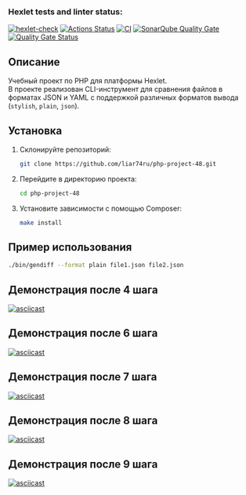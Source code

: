 ### Hexlet tests and linter status:
[![hexlet-check](https://github.com/liar74ru/php-project-48/actions/workflows/hexlet-check.yml/badge.svg)](https://github.com/liar74ru/php-project-48/actions/workflows/hexlet-check.yml)
[![Actions Status](https://github.com/liar74ru/php-project-48/actions/workflows/hexlet-check.yml/badge.svg)](https://github.com/liar74ru/php-project-48/actions)
[![CI](https://github.com/liar74ru/php-project-48/actions/workflows/ci.yml/badge.svg)](https://github.com/liar74ru/php-project-48/actions/workflows/ci.yml)
[![SonarQube Quality Gate](https://sonarcloud.io/api/project_badges/measure?project=liar74ru_php-project-48&metric=alert_status)](https://sonarcloud.io/dashboard?id=liar74ru_php-project-48)
[![Quality Gate Status](https://sonarcloud.io/api/project_badges/measure?project=liar74ru_php-project-48&metric=alert_status)](https://sonarcloud.io/summary/new_code?id=liar74ru_php-project-48)

## Описание

Учебный проект по PHP для платформы Hexlet.  
В проекте реализован CLI-инструмент для сравнения файлов в форматах JSON и YAML с поддержкой различных форматов вывода (`stylish`, `plain`, `json`).

## Установка

1. Склонируйте репозиторий:
    ```bash
    git clone https://github.com/liar74ru/php-project-48.git
    ```
2. Перейдите в директорию проекта:
    ```bash
    cd php-project-48
    ```
3. Установите зависимости с помощью Composer:
    ```bash
    make install
    ```

## Пример использования

```bash
./bin/gendiff --format plain file1.json file2.json
```

## Демонстрация после 4 шага

[![asciicast](https://asciinema.org/a/iBiPVHLDxXnUNdbyShAxkR48j.svg)](https://asciinema.org/a/iBiPVHLDxXnUNdbyShAxkR48j)

## Демонстрация после 6 шага

[![asciicast](https://asciinema.org/a/ffUVpt3LGrEOtvnfw2Xb5p5wI.svg)](https://asciinema.org/a/ffUVpt3LGrEOtvnfw2Xb5p5wI)

## Демонстрация после 7 шага

[![asciicast](https://asciinema.org/a/lv3ORtfuHh3E9UDWWqfierQYS.svg)](https://asciinema.org/a/lv3ORtfuHh3E9UDWWqfierQYS)

## Демонстрация после 8 шага

[![asciicast](https://asciinema.org/a/fw6KHyqwRNZBJTunTI8siOdRV.svg)](https://asciinema.org/a/fw6KHyqwRNZBJTunTI8siOdRV)

## Демонстрация после 9 шага
[![asciicast](https://asciinema.org/a/1Sr5xQLggvnxrGZIFs1l54UpI.svg)](https://asciinema.org/a/1Sr5xQLggvnxrGZIFs1l54UpI)